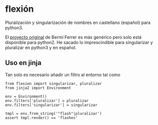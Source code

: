 # flexión

Pluralización y singularización de nombres en castellano (español) para python3.

El [proyecto original](https://github.com/bermi/Python-Inflector) de Bermí Ferrer es más genérico pero solo está disponible para python2. He sacado lo imprescindible para singularizar y pluralizar en python3 y en español.

## Uso en jinja

Tan solo es necesario añadir un filtro al entorno tal como

```python3
from flexion import singularizar, pluralizar
from jinja2 import Environment

env = Environment()
env.filters['pluralizar'] = pluralizar
env.filters['singularizar'] = singularizar

tmpl = env.from_string('"flash"|pluralizar')
assert tmpl.render() == 'flashes'
```
